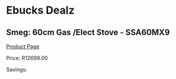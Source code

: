 
# Ebucks Dealz
## Smeg: 60cm Gas /Elect Stove - SSA60MX9
[Product Page](https://www.ebucks.com/web/shop/productSelected.do?prodId=1039301707&catId=1196429345)

Price: R12699.00

Savings: 


	